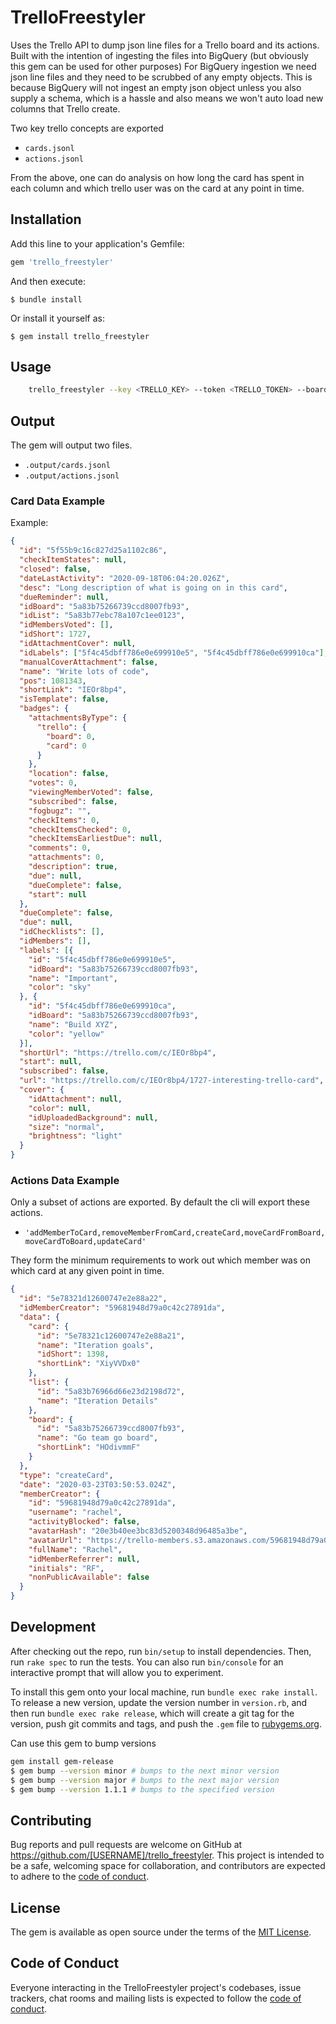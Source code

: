 # TrelloFreestyler

Uses the Trello API to dump json line files for a Trello board and its actions.
Built with the intention of ingesting the files into BigQuery (but obviously this gem can be used for other purposes)
For BigQuery ingestion we need json line files and they need to be scrubbed of any empty objects.
This is because BigQuery will not ingest an empty json object unless you also supply a schema, which is a hassle and also means we won't auto load new columns that Trello create.

Two key trello concepts are exported
- `cards.jsonl`
- `actions.jsonl`

From the above, one can do analysis on how long the card has spent in each column and which trello user was on the card at any point in time.

## Installation

Add this line to your application's Gemfile:

```ruby
gem 'trello_freestyler'
```

And then execute:

    $ bundle install

Or install it yourself as:

    $ gem install trello_freestyler

## Usage

```bash
    trello_freestyler --key <TRELLO_KEY> --token <TRELLO_TOKEN> --board_id <TRELLO_BOARD_ID>
```

## Output

The gem will output two files.

- `.output/cards.jsonl`
- `.output/actions.jsonl`

### Card Data Example

Example:
```json
{
  "id": "5f55b9c16c827d25a1102c86",
  "checkItemStates": null,
  "closed": false,
  "dateLastActivity": "2020-09-18T06:04:20.026Z",
  "desc": "Long description of what is going on in this card",
  "dueReminder": null,
  "idBoard": "5a83b75266739ccd8007fb93",
  "idList": "5a83b77ebc78a107c1ee0123",
  "idMembersVoted": [],
  "idShort": 1727,
  "idAttachmentCover": null,
  "idLabels": ["5f4c45dbff786e0e699910e5", "5f4c45dbff786e0e699910ca"],
  "manualCoverAttachment": false,
  "name": "Write lots of code",
  "pos": 1081343,
  "shortLink": "IEOr8bp4",
  "isTemplate": false,
  "badges": {
    "attachmentsByType": {
      "trello": {
        "board": 0,
        "card": 0
      }
    },
    "location": false,
    "votes": 0,
    "viewingMemberVoted": false,
    "subscribed": false,
    "fogbugz": "",
    "checkItems": 0,
    "checkItemsChecked": 0,
    "checkItemsEarliestDue": null,
    "comments": 0,
    "attachments": 0,
    "description": true,
    "due": null,
    "dueComplete": false,
    "start": null
  },
  "dueComplete": false,
  "due": null,
  "idChecklists": [],
  "idMembers": [],
  "labels": [{
    "id": "5f4c45dbff786e0e699910e5",
    "idBoard": "5a83b75266739ccd8007fb93",
    "name": "Important",
    "color": "sky"
  }, {
    "id": "5f4c45dbff786e0e699910ca",
    "idBoard": "5a83b75266739ccd8007fb93",
    "name": "Build XYZ",
    "color": "yellow"
  }],
  "shortUrl": "https://trello.com/c/IEOr8bp4",
  "start": null,
  "subscribed": false,
  "url": "https://trello.com/c/IEOr8bp4/1727-interesting-trello-card",
  "cover": {
    "idAttachment": null,
    "color": null,
    "idUploadedBackground": null,
    "size": "normal",
    "brightness": "light"
  }
}
```

### Actions Data Example

Only a subset of actions are exported.
By default the cli will export these actions.
- `'addMemberToCard,removeMemberFromCard,createCard,moveCardFromBoard,moveCardToBoard,updateCard'`

They form the minimum requirements to work out which member was on which card at any given point in time.

```json
{
  "id": "5e78321d12600747e2e88a22",
  "idMemberCreator": "59681948d79a0c42c27891da",
  "data": {
    "card": {
      "id": "5e78321c12600747e2e88a21",
      "name": "Iteration goals",
      "idShort": 1398,
      "shortLink": "XiyVVDx0"
    },
    "list": {
      "id": "5a83b76966d66e23d2198d72",
      "name": "Iteration Details"
    },
    "board": {
      "id": "5a83b75266739ccd8007fb93",
      "name": "Go team go board",
      "shortLink": "HOdivmmF"
    }
  },
  "type": "createCard",
  "date": "2020-03-23T03:50:53.024Z",
  "memberCreator": {
    "id": "59681948d79a0c42c27891da",
    "username": "rachel",
    "activityBlocked": false,
    "avatarHash": "20e3b40ee3bc83d5200348d96485a3be",
    "avatarUrl": "https://trello-members.s3.amazonaws.com/59681948d79a0c42c27891da/20e3b40ee3bc83",
    "fullName": "Rachel",
    "idMemberReferrer": null,
    "initials": "RF",
    "nonPublicAvailable": false
  }
}
```

## Development

After checking out the repo, run `bin/setup` to install dependencies. Then, run `rake spec` to run the tests. You can also run `bin/console` for an interactive prompt that will allow you to experiment.

To install this gem onto your local machine, run `bundle exec rake install`. To release a new version, update the version number in `version.rb`, and then run `bundle exec rake release`, which will create a git tag for the version, push git commits and tags, and push the `.gem` file to [rubygems.org](https://rubygems.org).

Can use this gem to bump versions
```bash
gem install gem-release
$ gem bump --version minor # bumps to the next minor version
$ gem bump --version major # bumps to the next major version
$ gem bump --version 1.1.1 # bumps to the specified version
```

## Contributing

Bug reports and pull requests are welcome on GitHub at https://github.com/[USERNAME]/trello_freestyler. This project is intended to be a safe, welcoming space for collaboration, and contributors are expected to adhere to the [code of conduct](https://github.com/[USERNAME]/trello_freestyler/blob/master/CODE_OF_CONDUCT.md).


## License

The gem is available as open source under the terms of the [MIT License](https://opensource.org/licenses/MIT).

## Code of Conduct

Everyone interacting in the TrelloFreestyler project's codebases, issue trackers, chat rooms and mailing lists is expected to follow the [code of conduct](https://github.com/[USERNAME]/trello_freestyler/blob/master/CODE_OF_CONDUCT.md).
